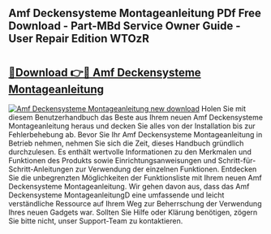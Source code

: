 ## Amf Deckensysteme Montageanleitung PDf Free Download - Part-MBd Service Owner Guide - User Repair Edition WTOzR

# <h2><a href="http://df7e4c3.blite.top/?on=Amf+Deckensysteme+Montageanleitung">🔗Download 👉🔴 Amf Deckensysteme Montageanleitung</a></h2>

[![Amf Deckensysteme Montageanleitung new download](https://i.imgur.com/lujVjoI.png)](http://df7e4c3.blite.top/?on=Amf+Deckensysteme+Montageanleitung)
Holen Sie mit diesem Benutzerhandbuch das Beste aus Ihrem neuen Amf Deckensysteme Montageanleitung heraus und decken Sie alles von der Installation bis zur Fehlerbehebung ab. Bevor Sie Ihr Amf Deckensysteme Montageanleitung in Betrieb nehmen, nehmen Sie sich die Zeit, dieses Handbuch gründlich durchzulesen. Es enthält wertvolle Informationen zu den Merkmalen und Funktionen des Produkts sowie Einrichtungsanweisungen und Schritt-für-Schritt-Anleitungen zur Verwendung der einzelnen Funktionen. Entdecken Sie die unbegrenzten Möglichkeiten der Funktionsliste mit Ihrem neuen Amf Deckensysteme Montageanleitung. Wir gehen davon aus, dass das Amf Deckensysteme MontageanleitungD eine umfassende und leicht verständliche Ressource auf Ihrem Weg zur Beherrschung der Verwendung Ihres neuen Gadgets war. Sollten Sie Hilfe oder Klärung benötigen, zögern Sie bitte nicht, unser Support-Team zu kontaktieren.
